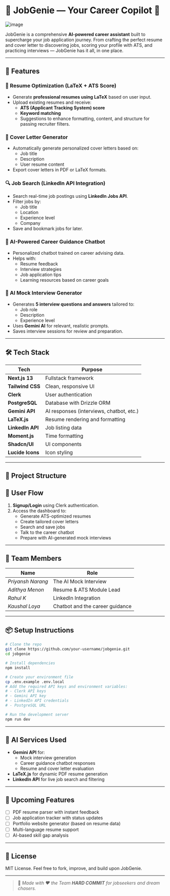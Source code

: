 # 💼 JobGenie — Your Career Copilot 🚀

![image](https://github.com/user-attachments/assets/5a7e6b5a-457e-4c07-af59-d85f407a9aaf)

JobGenie is a comprehensive **AI-powered career assistant** built to supercharge your job application journey. From crafting the perfect resume and cover letter to discovering jobs, scoring your profile with ATS, and practicing interviews — JobGenie has it all, in one place.

---

## 🌟 Features

### 📄 Resume Optimization (LaTeX + ATS Score)
- Generate **professional resumes using LaTeX** based on user input.
- Upload existing resumes and receive:
  - **ATS (Applicant Tracking System) score**
  - **Keyword matching**
  - Suggestions to enhance formatting, content, and structure for passing recruiter filters.

### 📝 Cover Letter Generator
- Automatically generate personalized cover letters based on:
  - Job title
  - Description
  - User resume content
- Export cover letters in PDF or LaTeX formats.

### 🔍 Job Search (LinkedIn API Integration)
- Search real-time job postings using **LinkedIn Jobs API**.
- Filter jobs by:
  - Job title
  - Location
  - Experience level
  - Company
- Save and bookmark jobs for later.

### 🧠 AI-Powered Career Guidance Chatbot
- Personalized chatbot trained on career advising data.
- Helps with:
  - Resume feedback
  - Interview strategies
  - Job application tips
  - Learning resources based on career goals

### 🎤 AI Mock Interview Generator
- Generates **5 interview questions and answers** tailored to:
  - Job role
  - Description
  - Experience level
- Uses **Gemini AI** for relevant, realistic prompts.
- Saves interview sessions for review and preparation.

---

## 🛠️ Tech Stack

| Tech           | Purpose                                 |
|----------------|------------------------------------------|
| **Next.js 13** | Fullstack framework                      |
| **Tailwind CSS** | Clean, responsive UI                   |
| **Clerk**      | User authentication                     |
| **PostgreSQL** | Database with Drizzle ORM               |
| **Gemini API** | AI responses (interviews, chatbot, etc.) |
| **LaTeX.js**   | Resume rendering and formatting          |
| **LinkedIn API** | Job listing data                       |
| **Moment.js**  | Time formatting                          |
| **Shadcn/UI**  | UI components                            |
| **Lucide Icons** | Icon styling                           |

---

## 📁 Project Structure


## 🔐 User Flow

1. **Signup/Login** using Clerk authentication.
2. Access the dashboard to:
   - Generate ATS-optimized resumes
   - Create tailored cover letters
   - Search and save jobs
   - Talk to the career chatbot
   - Prepare with AI-generated mock interviews

---

## 👥 Team Members

| Name             | Role                              
|------------------|-----------------------------------
| *Priyansh Narang* | The AI Mock Interview    
| *Adithya Menon*     | Resume & ATS Module Lead         
| *Rahul K*     | LinkedIn Integration      
| *Kaushal Loya*     | Chatbot and the career guidance        

---

## 📦 Setup Instructions

```bash
# Clone the repo
git clone https://github.com/your-username/jobgenie.git
cd jobgenie

# Install dependencies
npm install

# Create your environment file
cp .env.example .env.local
# Add the required API keys and environment variables:
# - Clerk API keys
# - Gemini API key
# - LinkedIn API credentials
# - PostgreSQL URL

# Run the development server
npm run dev
```

---

## 🧠 AI Services Used

- **Gemini API** for:
  - Mock interview generation
  - Career guidance chatbot responses
  - Resume and cover letter evaluation
- **LaTeX.js** for dynamic PDF resume generation
- **LinkedIn API** for live job search and filtering

---

## 🔮 Upcoming Features

- [ ] PDF resume parser with instant feedback
- [ ] Job application tracker with status updates
- [ ] Portfolio website generator (based on resume data)
- [ ] Multi-language resume support
- [ ] AI-based skill gap analysis

---

## 📄 License

MIT License. Feel free to fork, improve, and build upon JobGenie.

---

> 🔗 _Made with ♥ the Team **HARD COMMIT** for jobseekers and dream chasers._
